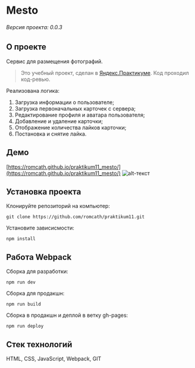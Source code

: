 # Mesto

###### Версия проекта: 0.0.3

## О проекте
Сервис для размещения фотографий.
> Это учебный проект, сделан в [Яндекс.Практикуме](https://praktikum.yandex.ru). Код проходил код-ревью.

Реализована логика:
1. Загрузка информации о пользователе;
2. Загрузка первоначальных карточек с сервера;
3. Редактирование профиля и аватара пользователя;
4. Добавление и удаление карточки;
5. Отображение количества лайков карточки;
6. Постановка и снятие лайка.
## Демо
[https://romcath.github.io/praktikum11_mesto/](https://romcath.github.io/praktikum11_mesto/)
![alt-текст](https://raw.githubusercontent.com/romcath/praktikum11_mesto/master/src/images/main.jpg "Демо Mesto")
## Установка проекта
Клонируйте репозиторий на компьютер:

```git clone https://github.com/romcath/praktikum11.git```


Установите зависисмости:

```npm install```

## Работа Webpack
Сборка для разработки:

```npm run dev```

Сборка для продакшн:

```npm run build```

Сборка в продакшн и деплой в ветку gh-pages:

```npm run deploy```
## Стек технологий
HTML, CSS, JavaScript, Webpack, GIT

